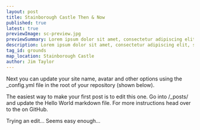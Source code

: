 ```yaml
---
layout: post
title: Stainborough Castle Then & Now
published: true
latest: true
previewImage: sc-preview.jpg 
previewSummary: Lorem ipsum dolor sit amet, consectetur adipiscing elit, sed do eiusmod tempor incididunt ut labore et dolore magna aliqua. Ut enim ad minim veniam, quis nostrud exercitation ullamco laboris nisi ut aliquip ex ea commodo consequat.
description: Lorem ipsum dolor sit amet, consectetur adipiscing elit, sed do eiusmod tempor incididunt ut labore et dolore magna aliqua.
tag_id: grounds
map_location: Stainborough Castle
author: Jim Taylor
---
```


Next you can update your site name, avatar and other options using the _config.yml file in the root of your repository (shown below).



The easiest way to make your first post is to edit this one. Go into /_posts/ and update the Hello World markdown file. For more instructions head over to the  on GitHub.

Trying an edit... Seems easy enough...

